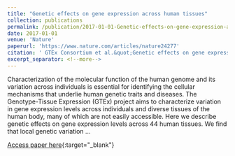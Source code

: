 ```yaml
---
title: "Genetic effects on gene expression across human tissues"
collection: publications
permalink: /publication/2017-01-01-Genetic-effects-on-gene-expression-across-human-tissues
date: 2017-01-01
venue: 'Nature'
paperurl: 'https://www.nature.com/articles/nature24277'
citation: ' GTEx Consortium et al.&quot;Genetic effects on gene expression across human tissues.&quot; Nature, 2017.'
excerpt_separator: <!--more-->
---
```

<!--more-->
Characterization of the molecular function of the human genome and its variation across individuals is essential for identifying the cellular mechanisms that underlie human genetic traits and diseases. The Genotype-Tissue Expression (GTEx) project aims to characterize variation in gene expression levels across individuals and diverse tissues of the human body, many of which are not easily accessible. Here we describe genetic effects on gene expression levels across 44 human tissues. We find that local genetic variation …

[Access paper here](https://www.nature.com/articles/nature24277){:target="_blank"}
